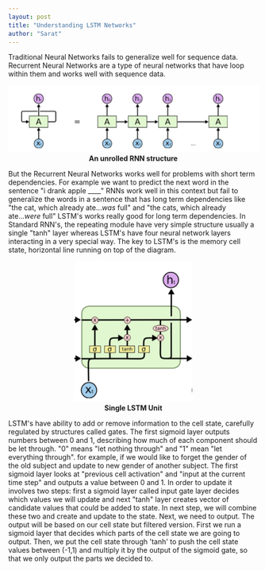 ```yaml
---
layout: post
title: "Understanding LSTM Networks"
author: "Sarat"
---
```


Traditional Neural Networks fails to generalize well for sequence data. Recurrent Neural Networks are a type of neural networks that have loop within them and works well with sequence data.
<div align="center">
<img src="images/lstm/rnn_unrolled.PNG" alt="An unrolled RNN"><br />
<strong>An unrolled RNN structure</strong>
</div>

But the Recurrent Neural Networks works well for problems with short term dependencies. For example we want to predict the next word in the sentence "i drank apple ____" RNNs work well in this context but fail to generalize the words in a sentence that has long term dependencies like "the cat, which already ate...*was* full" and "the cats, which already ate...*were* full"
LSTM's works really good for long term dependencies. In Standard RNN's, the repeating module have very simple structure usually a single "tanh" layer whereas LSTM's have four neural network layers interacting in a very special way. The key to LSTM's is the memory cell state, horizontal line running on top of the diagram.

<div align="center">
<img src="images/lstm/lstm_cell.PNG"><br />
<strong>Single LSTM Unit</strong>
</div>

LSTM's have ability to add or remove information to the cell state, carefully regulated by structures called gates.
The first sigmoid layer outputs numbers between 0 and 1, describing how much of each component should be let through. "0" means "let nothing through" and "1" mean "let everything through".
for example, if we would like to forget the gender of the old subject and update to new gender of another subject. The first sigmoid layer looks at "previous cell activation" and "input at the current time step" and outputs a value between 0 and 1. In order to update it involves two steps: first a sigmoid layer called input gate layer decides which values we will update and next "tanh" layer creates vector of candidate values that could be added to state. In next step, we will combine these two and create and update to the state. Next, we need to output. The output will be based on our cell state but filtered version. First we run a sigmoid layer that decides which parts of the cell state we are going to output. Then, we put the cell state through 'tanh' to push the cell state values between (-1,1) and multiply it by the output of the sigmoid gate, so that we only output the parts we decided to.
